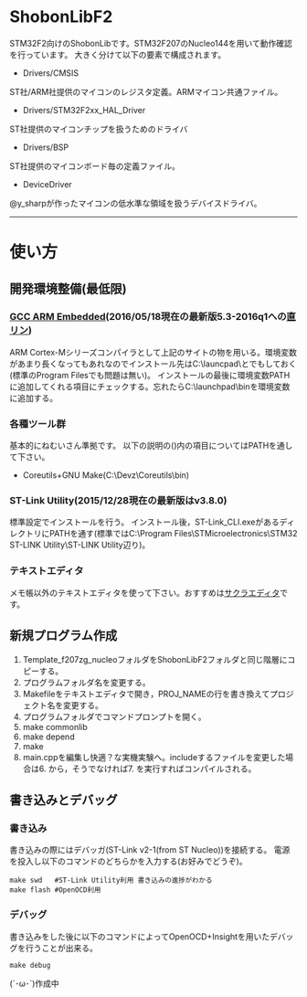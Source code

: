 ShobonLibF2
======================
STM32F2向けのShobonLibです。STM32F207のNucleo144を用いて動作確認を行っています。
大きく分けて以下の要素で構成されます。

+   Drivers/CMSIS

ST社/ARM社提供のマイコンのレジスタ定義。ARMマイコン共通ファイル。

+   Drivers/STM32F2xx\_HAL\_Driver

ST社提供のマイコンチップを扱うためのドライバ

+   Drivers/BSP

ST社提供のマイコンボード毎の定義ファイル。

+   DeviceDriver

@y_sharpが作ったマイコンの低水準な領域を扱うデバイスドライバ。

-----------------------
# 使い方
## 開発環境整備(最低限)
### [GCC ARM Embedded](https://launchpad.net/gcc-arm-embedded)(2016/05/18現在の最新版5.3-2016q1への[直リン](https://launchpad.net/gcc-arm-embedded/5.0/5-2016-q1-update/+download/gcc-arm-none-eabi-5_3-2016q1-20160330-win32.exe))

ARM Cortex-Mシリーズコンパイラとして上記のサイトの物を用いる。環境変数があまり長くなってもあれなのでインストール先はC:\launcpad\とでもしておく(標準のProgram Filesでも問題は無い)。
インストールの最後に環境変数PATHに追加してくれる項目にチェックする。忘れたらC:\launchpad\binを環境変数に追加する。

### 各種ツール群

基本的にねむいさん準拠です。
以下の説明の()内の項目についてはPATHを通して下さい。

+ Coreutils+GNU Make(C:\Devz\Coreutils\bin)

### ST-Link Utility(2015/12/28現在の最新版はv3.8.0)

標準設定でインストールを行う。
インストール後，ST-Link_CLI.exeがあるディレクトリにPATHを通す(標準ではC:\Program Files\STMicroelectronics\STM32 ST-LINK Utility\ST-LINK Utility辺り)。

### テキストエディタ

メモ帳以外のテキストエディタを使って下さい。おすすめは[サクラエディタ](http://sakura-editor.sourceforge.net/)です。

## 新規プログラム作成

1. Template_f207zg_nucleoフォルダをShobonLibF2フォルダと同じ階層にコピーする。
2. プログラムフォルダ名を変更する。
3. Makefileをテキストエディタで開き，PROJ_NAMEの行を書き換えてプロジェクト名を変更する。
4. プログラムフォルダでコマンドプロンプトを開く。
5. make commonlib
6. make depend
7. make
8. main.cppを編集し快適？な実機実験へ。includeするファイルを変更した場合は6. から，そうでなければ7. を実行すればコンパイルされる。

## 書き込みとデバッグ
### 書き込み
書き込みの際にはデバッガ(ST-Link v2-1(from ST Nucleo))を接続する。
電源を投入し以下のコマンドのどちらかを入力する(お好みでどうぞ)。

    make swd   #ST-Link Utility利用 書き込みの進捗がわかる
    make flash #OpenOCD利用

### デバッグ
書き込みをした後に以下のコマンドによってOpenOCD+Insightを用いたデバッグを行うことが出来る。

    make debug

(´･ω･`)作成中
